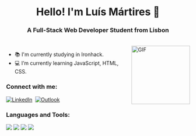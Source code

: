 <p>
  <h1 align="center"><b>Hello! I'm Luís Mártires 👋</b></h1>
</p>

<h3 align="center"><b>A Full-Stack Web Developer Student from Lisbon</b></h3>
<br>

<img align="right" alt="GIF" height="160px" src="https://media.giphy.com/media/du3J3cXyzhj75IOgvA/giphy.gif" />

- 📚 I'm currently studying in Ironhack.
- 💻 I’m currently learning JavaScript, HTML, CSS.

### Connect with me:
<a href="https://www.linkedin.com/in/luismartires/"><img src="https://img.shields.io/badge/linkedin-%230077B5.svg?&style=for-the-badge&logo=linkedin&logoColor=white" alt="LinkedIn" /></a>&nbsp;
<a href="mailto:luis.martires@outlook.pt?subject=Hey%20Luís%20Mártires"><img src="https://img.shields.io/badge/hotmail-%2343853D.svg?&style=for-the-badge&logo=gmail&logoColor=white" alt="Outlook"/></a>&nbsp;
<br>

<h3 align="left">Languages and Tools:</h3>
<p align="left">
<a href="https://developer.mozilla.org/en-US/docs/Web/JavaScript" target="_blank" rel="noopener noreferrer"><img src="https://img.shields.io/badge/javascript%20-%23323330.svg?&style=for-the-badge&logo=javascript&logoColor=%23F7DF1E" /></a>
<a href="https://developer.mozilla.org/en-US/docs/Web/HTML" target="_blank" rel="noopener noreferrer"><img src="https://img.shields.io/badge/html5%20-%23E34F26.svg?&style=for-the-badge&logo=html5&logoColor=white" /></a>
<a href="https://developer.mozilla.org/en-US/docs/Web/CSS" target="_blank" rel="noopener noreferrer"><img src="https://img.shields.io/badge/css3%20-%23322220.svg?&style=for-the-badge&logo=css3&logoColor=white" /></a>
<a href="https://www.netlify.com" target="_blank" rel="noopener noreferrer"><img src="https://img.shields.io/badge/netlify%20-%lightgrey.svg?&style=for-the-badge&logo=netlify&logoColor=white" /></a>
  
  <!--
<a href="https://reactjs.org/" target="_blank" rel="noopener noreferrer"><img src="https://img.shields.io/badge/react%20-%2320232a.svg?&style=for-the-badge&logo=react&logoColor=%2361DAFB" /></a>
<a href="https://nodejs.org" target="_blank" rel="noopener noreferrer"><img src="https://img.shields.io/badge/node.js%20-%2343853D.svg?&style=for-the-badge&logo=node.js&logoColor=white" /></a>
<a href="https://expressjs.com" target="_blank" rel="noopener noreferrer"><img src="https://img.shields.io/badge/express.js%20-%23404d59.svg?&style=for-the-badge" /></a>
<a href="https://www.mongodb.com/" target="_blank" rel="noopener noreferrer"><img src="https://img.shields.io/badge/MongoDB-%234ea94b.svg?&style=for-the-badge&logo=mongodb&logoColor=white" /></a>
<a href="https://daringfireball.net/projects/markdown/" target="_blank" rel="noopener noreferrer"><img src="https://img.shields.io/badge/markdown-%23000000.svg?&style=for-the-badge&logo=markdown&logoColor=white" /></a>
<a href="https://getbootstrap.com/" target="_blank" rel="noopener noreferrer"><img src="https://img.shields.io/badge/bootstrap%20-%23563D7C.svg?&style=for-the-badge&logo=bootstrap&logoColor=white" /></a>
</p>
-->



<!--
## Languages and Tools: 
<img align="left" alt="HTML5" width="55px" src="https://raw.githubusercontent.com/github/explore/80688e429a7d4ef2fca1e82350fe8e3517d3494d/topics/html/html.png" />
<img align="left" alt="CSS3" width="55px" src="https://raw.githubusercontent.com/github/explore/80688e429a7d4ef2fca1e82350fe8e3517d3494d/topics/css/css.png" />
<img align="left" alt="JavaScript" width="55px" src="https://raw.githubusercontent.com/github/explore/80688e429a7d4ef2fca1e82350fe8e3517d3494d/topics/javascript/javascript.png" />
<img align="left" alt="Git" width="55px" src="https://raw.githubusercontent.com/github/explore/80688e429a7d4ef2fca1e82350fe8e3517d3494d/topics/git/git.png" />
<img align="left" alt="GitHub" width="55px" src="https://raw.githubusercontent.com/github/explore/78df643247d429f6cc873026c0622819ad797942/topics/github/github.png" />
<img align="left" alt="React" width="55px" src="https://raw.githubusercontent.com/github/explore/80688e429a7d4ef2fca1e82350fe8e3517d3494d/topics/react/react.png" />
<img align="left" alt="Node.js" width="55px" src="https://raw.githubusercontent.com/github/explore/80688e429a7d4ef2fca1e82350fe8e3517d3494d/topics/nodejs/nodejs.png" />
<img align="left" alt="MongoDB" width="55px" src="https://raw.githubusercontent.com/github/explore/80688e429a7d4ef2fca1e82350fe8e3517d3494d/topics/mongodb/mongodb.png" />
<img align="left" alt="HTML5" width="55px" src="https://raw.githubusercontent.com/github/explore/80688e429a7d4ef2fca1e82350fe8e3517d3494d/topics/terminal/terminal.png" />
-->
